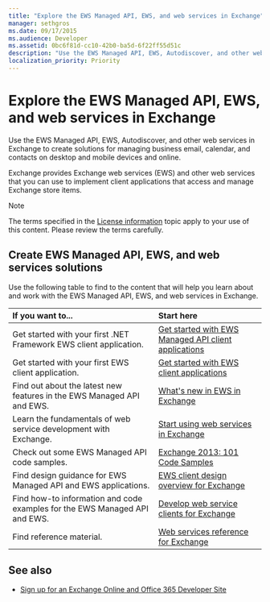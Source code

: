 ```yaml
---
title: "Explore the EWS Managed API, EWS, and web services in Exchange"
manager: sethgros
ms.date: 09/17/2015
ms.audience: Developer
ms.assetid: 0bc6f81d-cc10-42b0-ba5d-6f22ff55d51c
description: "Use the EWS Managed API, EWS, Autodiscover, and other web services in Exchange to create solutions for managing business email, calendar, and contacts on desktop and mobile devices and online."
localization_priority: Priority
---
```


# Explore the EWS Managed API, EWS, and web services in Exchange

Use the EWS Managed API, EWS, Autodiscover, and other web services in Exchange to create solutions for managing business email, calendar, and contacts on desktop and mobile devices and online. 
  
Exchange provides Exchange web services (EWS) and other web services that you can use to implement client applications that access and manage Exchange store items.
  
> [!NOTE]
> The terms specified in the [License information](license-information.md) topic apply to your use of this content. Please review the terms carefully. 
  
## Create EWS Managed API, EWS, and web services solutions

Use the following table to find to the content that will help you learn about and work with the EWS Managed API, EWS, and web services in Exchange.
  
|If you want to...|Start here|
|:-----|:-----|
|Get started with your first .NET Framework EWS client application.  <br/> |[Get started with EWS Managed API client applications](get-started-with-ews-managed-api-client-applications.md) <br/> |
|Get started with your first EWS client application.  <br/> |[Get started with EWS client applications](get-started-with-ews-client-applications.md) <br/> |
|Find out about the latest new features in the EWS Managed API and EWS.  <br/> |[What's new in EWS in Exchange](whats-new-in-ews-and-other-web-services-in-exchange.md) <br/> |
|Learn the fundamentals of web service development with Exchange.  <br/> |[Start using web services in Exchange](start-using-web-services-in-exchange.md) <br/> |
|Check out some EWS Managed API code samples.  <br/> |[Exchange 2013: 101 Code Samples](http://code.msdn.microsoft.com/exchange/Exchange-2013-101-Code-3c38582c) <br/> |
|Find design guidance for EWS Managed API and EWS applications.  <br/> |[EWS client design overview for Exchange](ews-client-design-overview-for-exchange.md) <br/> |
|Find how-to information and code examples for the EWS Managed API and EWS.  <br/> |[Develop web service clients for Exchange](develop-web-service-clients-for-exchange.md) <br/> |
|Find reference material.  <br/> |[Web services reference for Exchange](../web-service-reference/web-services-reference-for-exchange.md) <br/> |
   
## See also
    
- [Sign up for an Exchange Online and Office 365 Developer Site](https://docs.microsoft.com/sharepoint/dev/sp-add-ins/set-up-a-development-environment-for-sharepoint-add-ins-on-office-365)
    

